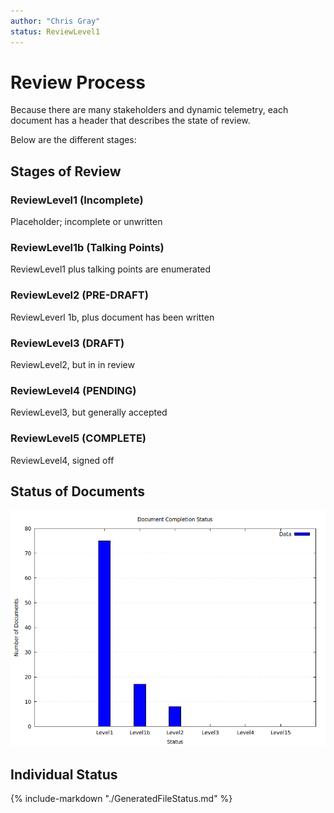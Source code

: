 ```yaml
---
author: "Chris Gray"
status: ReviewLevel1
---
```


# Review Process

Because there are many stakeholders and dynamic telemetry, each document has a header that describes the state of review.

Below are the different stages:

## Stages of Review

### ReviewLevel1 (Incomplete)

Placeholder; incomplete or unwritten

### ReviewLevel1b (Talking Points)

ReviewLevel1 plus talking points are enumerated

### ReviewLevel2 (PRE-DRAFT)

ReviewLeverl 1b, plus document has been written

### ReviewLevel3 (DRAFT)

ReviewLevel2, but in in review

### ReviewLevel4 (PENDING)

ReviewLevel3, but generally accepted

### ReviewLevel5 (COMPLETE)

ReviewLevel4, signed off

## Status of Documents

![](../orig_media/DocumentStatus.png)

## Individual Status

{% include-markdown "./GeneratedFileStatus.md" %}
